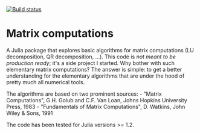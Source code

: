 [![Build status](https://travis-ci.org/timueh/MatrixComputations.jl.svg?branch=master)](https://travis-ci.org/timueh/MatrixComputations.jl)

# Matrix computations

A Julia package that explores basic algorithms for matrix computations (LU decomposition, QR decomposition, ...).
This code is *not meant to be production ready*; it's a side project I started.
Why bother with such elementary matrix computations?
The answer is simple: to get a better understanding for the elementary algorithms that are under the hood of pretty much all numerical tools.

The algorithms are based on two prominent sources:
    - "Matrix Computations", G.H. Golub and C.F. Van Loan, Johns Hopkins University Press, 1983
    - "Fundamentals of Matrix Computations", D. Watkins, John Wiley & Sons, 1991

The code has been tested for Julia versions >= 1.2.